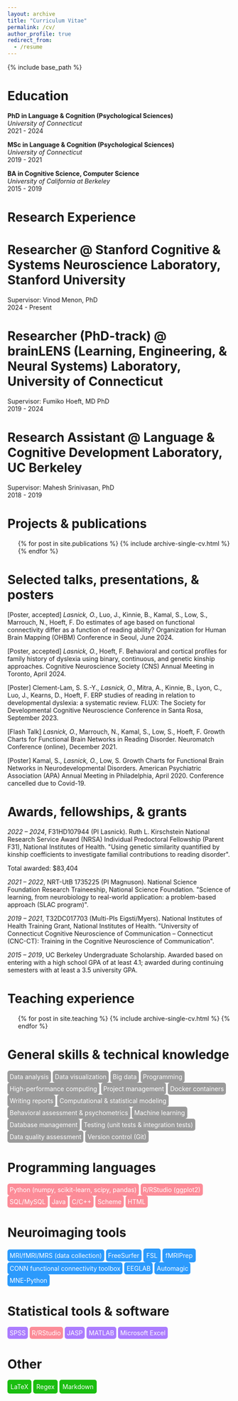 ```yaml
---
layout: archive
title: "Curriculum Vitae"
permalink: /cv/
author_profile: true
redirect_from:
  - /resume
---
```


{% include base_path %}

Education
======
**PhD in  Language & Cognition (Psychological Sciences)**   
*University of Connecticut*  
2021 - 2024

**MSc in  Language & Cognition (Psychological Sciences)**  
*University of Connecticut*  
2019 - 2021

**BA in Cognitive Science, Computer Science**    
*University of California at Berkeley*  
2015 - 2019

Research Experience
======
Researcher @ Stanford Cognitive & Systems Neuroscience Laboratory, Stanford University
===
Supervisor: Vinod Menon, PhD  
2024 - Present

Researcher (PhD-track) @ brainLENS (Learning, Engineering, & Neural Systems) Laboratory, University of Connecticut  
===
Supervisor: Fumiko Hoeft, MD PhD  
2019 - 2024

Research Assistant @ Language & Cognitive Development Laboratory, UC Berkeley  
===
Supervisor: Mahesh Srinivasan, PhD  
2018 - 2019

Projects & publications
======
  <ul>{% for post in site.publications %}
    {% include archive-single-cv.html %}
  {% endfor %}</ul>
  
Selected talks, presentations, & posters
======
[Poster, accepted] *Lasnick, O.*, Luo, J., Kinnie, B., Kamal, S., Low, S., Marrouch, N., Hoeft, F. Do estimates of age based on functional connectivity differ as a function of reading ability? Organization for Human Brain Mapping (OHBM) Conference in Seoul, June 2024.

[Poster, accepted] *Lasnick, O.*, Hoeft, F. Behavioral and cortical profiles for family history of dyslexia using binary, continuous, and genetic kinship approaches. Cognitive Neuroscience Society (CNS) Annual Meeting in Toronto, April 2024.

[Poster] Clement-Lam, S. S.-Y., *Lasnick, O.*, Mitra, A., Kinnie, B., Lyon, C., Luo, J., Kearns, D., Hoeft, F. ERP studies of reading in relation to developmental dyslexia: a systematic review. FLUX: The Society for Developmental Cognitive Neuroscience Conference in Santa Rosa, September 2023.

[Flash Talk] *Lasnick, O.*, Marrouch, N., Kamal, S., Low, S., Hoeft, F. Growth Charts for Functional Brain Networks in Reading Disorder. Neuromatch Conference (online), December 2021.

[Poster] Kamal, S., *Lasnick, O.*, Low, S. Growth Charts for Functional Brain Networks in Neurodevelopmental Disorders. American Psychiatric Association (APA) Annual Meeting in Philadelphia, April 2020. Conference cancelled due to Covid-19.

Awards, fellowships, & grants
======
*2022 – 2024*, F31HD107944 (PI Lasnick). Ruth L. Kirschstein National Research Service Award (NRSA) Individual Predoctoral Fellowship (Parent F31), National Institutes of Health. "Using genetic similarity quantified by kinship coefficients to investigate familial contributions to reading disorder".

Total awarded: $83,404
              
*2021 – 2022*, NRT-UtB 1735225 (PI Magnuson). National Science Foundation Research Traineeship, National Science Foundation. "Science of learning, from neurobiology to real-world application: a problem-based approach (SLAC program)".

*2019 – 2021*, T32DC017703 (Multi-PIs Eigsti/Myers). National Institutes of Health Training Grant, National Institutes of Health. "University of Connecticut Cognitive Neuroscience of Communication – Connecticut (CNC-CT): Training in the Cognitive Neuroscience of Communication".

*2015 – 2019*, UC Berkeley Undergraduate Scholarship. Awarded based on entering with a high school GPA of at least 4.1; awarded during continuing semesters with at least a 3.5 university GPA.
  
Teaching experience
======
  <ul>{% for post in site.teaching %}
    {% include archive-single-cv.html %}
  {% endfor %}</ul>

General skills & technical knowledge
======
<span style="background-color:  #9b9b9b; color: white; padding: 5px; border-radius: 5px; display: inline-block;">
   Data analysis       
</span>
<span style="background-color: #9b9b9b; color: white; padding: 5px; border-radius: 5px; display: inline-block;">
   Data visualization 
</span>
<span style="background-color: #9b9b9b; color: white; padding: 5px; border-radius: 5px; display: inline-block;">
  Big data
</span>
<span style="background-color:  #9b9b9b; color: white; padding: 5px; border-radius: 5px; display: inline-block;">
   Programming
</span>
<span style="background-color: #9b9b9b; color: white; padding: 5px; border-radius: 5px; display: inline-block;">
   High-performance computing
</span>
<span style="background-color: #9b9b9b; color: white; padding: 5px; border-radius: 5px; display: inline-block;">
   Project management
</span>
<span style="background-color: #9b9b9b; color: white; padding: 5px; border-radius: 5px; display: inline-block;">
   Docker containers 
</span>
<span style="background-color:  #9b9b9b; color: white; padding: 5px; border-radius: 5px; display: inline-block;">
   Writing reports       
</span>
<span style="background-color: #9b9b9b; color: white; padding: 5px; border-radius: 5px; display: inline-block;">
   Computational & statistical modeling 
</span>
<span style="background-color: #9b9b9b; color: white; padding: 5px; border-radius: 5px; display: inline-block;">
  Behavioral assessment & psychometrics
</span>
<span style="background-color:  #9b9b9b; color: white; padding: 5px; border-radius: 5px; display: inline-block;">
   Machine learning
</span>
<span style="background-color: #9b9b9b; color: white; padding: 5px; border-radius: 5px; display: inline-block;">
   Database management
</span>
<span style="background-color: #9b9b9b; color: white; padding: 5px; border-radius: 5px; display: inline-block;">
   Testing (unit tests & integration tests)
</span>
<span style="background-color: #9b9b9b; color: white; padding: 5px; border-radius: 5px; display: inline-block;">
   Data quality assessment 
</span>
  <span style="background-color: #9b9b9b; color: white; padding: 5px; border-radius: 5px; display: inline-block;">
   Version control (Git) 
</span>

Programming languages
======

<span style="background-color:  #fc8c98; color: white; padding: 5px; border-radius: 5px; display: inline-block;">
   Python (numpy, scikit-learn, scipy, pandas)       
</span>
<span style="background-color: #fc8c98; color: white; padding: 5px; border-radius: 5px; display: inline-block;">
   R/RStudio (ggplot2)
</span>
<span style="background-color: #fc8c98; color: white; padding: 5px; border-radius: 5px; display: inline-block;">
  SQL/MySQL
</span>
<span style="background-color:  #fc8c98; color: white; padding: 5px; border-radius: 5px; display: inline-block;">
   Java
</span>
<span style="background-color: #fc8c98; color: white; padding: 5px; border-radius: 5px; display: inline-block;">
   C/C++
</span>
<span style="background-color: #fc8c98; color: white; padding: 5px; border-radius: 5px; display: inline-block;">
   Scheme
</span>
<span style="background-color: #fc8c98; color: white; padding: 5px; border-radius: 5px; display: inline-block;">
   HTML
</span>

Neuroimaging tools
======

<span style="background-color:   #2b9afc; color: white; padding: 5px; border-radius: 5px; display: inline-block;">
   MRI/fMRI/MRS (data collection)       
</span>
<span style="background-color:   #2b9afc; color: white; padding: 5px; border-radius: 5px; display: inline-block;">
   FreeSurfer       
</span>
<span style="background-color:   #2b9afc; color: white; padding: 7px; border-radius: 5px; display: inline-block;">
   FSL     
</span>
<span style="background-color:   #2b9afc; color: white; padding: 7px; border-radius: 5px; display: inline-block;">
   fMRIPrep       
</span>
<span style="background-color:   #2b9afc; color: white; padding: 5px; border-radius: 5px; display: inline-block;">
   CONN functional connectivity toolbox       
</span>
<span style="background-color:   #2b9afc; color: white; padding: 5px; border-radius: 5px; display: inline-block;">
   EEGLAB      
</span>
<span style="background-color:   #2b9afc; color: white; padding: 5px; border-radius: 5px; display: inline-block;">
   Automagic      
</span>
<span style="background-color:   #2b9afc; color: white; padding: 5px; border-radius: 5px; display: inline-block;">
   MNE-Python       
</span>

Statistical tools & software
======

<span style="background-color:   #ab7cfe; color: white; padding: 5px; border-radius: 5px; display: inline-block;">
   SPSS      
</span>
<span style="background-color:   #fc8c98; color: white; padding: 5px; border-radius: 5px; display: inline-block;">
   R/RStudio       
</span>
<span style="background-color:   #ab7cfe; color: white; padding: 5px; border-radius: 5px; display: inline-block;">
   JASP     
</span>
<span style="background-color:   #ab7cfe; color: white; padding: 5px; border-radius: 5px; display: inline-block;">
   MATLAB      
</span>
<span style="background-color:   #ab7cfe; color: white; padding: 5px; border-radius: 5px; display: inline-block;">
   Microsoft Excel       
</span>

Other
======

<span style="background-color:   #1abe10; color: white; padding: 7px; border-radius: 5px; display: inline-block;">
   LaTeX      
</span>
<span style="background-color:   #1abe10; color: white; padding: 7px; border-radius: 5px; display: inline-block;">
   Regex       
</span>
<span style="background-color:   #1abe10; color: white; padding: 7px; border-radius: 5px; display: inline-block;">
   Markdown       
</span>
